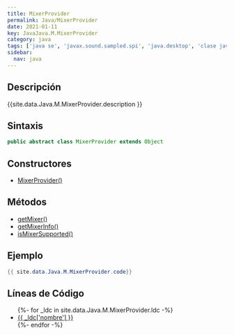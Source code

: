 ```yaml
---
title: MixerProvider
permalink: Java/MixerProvider
date: 2021-01-11
key: JavaJava.M.MixerProvider
category: java
tags: ['java se', 'javax.sound.sampled.spi', 'java.desktop', 'clase java', 'Java 1.3']
sidebar: 
  nav: java
---
```


## Descripción
{{site.data.Java.M.MixerProvider.description }}

## Sintaxis
~~~java
public abstract class MixerProvider extends Object
~~~

## Constructores
* [MixerProvider()](/Java/MixerProvider/MixerProvider/)

## Métodos
* [getMixer()](/Java/MixerProvider/getMixer)
* [getMixerInfo()](/Java/MixerProvider/getMixerInfo)
* [isMixerSupported()](/Java/MixerProvider/isMixerSupported)

## Ejemplo
~~~java
{{ site.data.Java.M.MixerProvider.code}}
~~~

## Líneas de Código
<ul>
{%- for _ldc in site.data.Java.M.MixerProvider.ldc -%}
   <li>
       <a href="{{_ldc['url'] }}">{{ _ldc['nombre'] }}</a>
   </li>
{%- endfor -%}
</ul>
